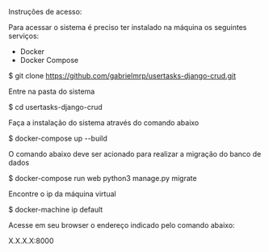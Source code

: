 Instruções de acesso:

Para acessar o sistema é preciso ter instalado na máquina os seguintes serviços: 
- Docker
- Docker Compose
 
$ git clone https://github.com/gabrielmrp/usertasks-django-crud.git

Entre na pasta do sistema

$ cd usertasks-django-crud

Faça a instalação do sistema através do comando abaixo
  
$ docker-compose up --build

O comando abaixo deve ser acionado para realizar a migração do banco de dados

$ docker-compose run web python3 manage.py migrate

Encontre o ip da máquina virtual

$ docker-machine ip default

Acesse em seu browser o endereço indicado pelo comando abaixo: 

X.X.X.X:8000